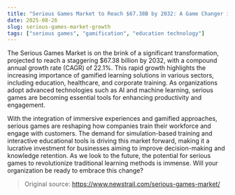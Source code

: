 ```yaml
---
title: "Serious Games Market to Reach $67.38B by 2032: A Game Changer in Training and Education"
date: 2025-08-26
slug: serious-games-market-growth
tags: ["serious games", "gamification", "education technology"]
---
```


The Serious Games Market is on the brink of a significant transformation, projected to reach a staggering $67.38 billion by 2032, with a compound annual growth rate (CAGR) of 22.1%. This rapid growth highlights the increasing importance of gamified learning solutions in various sectors, including education, healthcare, and corporate training. As organizations adopt advanced technologies such as AI and machine learning, serious games are becoming essential tools for enhancing productivity and engagement.

With the integration of immersive experiences and gamified approaches, serious games are reshaping how companies train their workforce and engage with customers. The demand for simulation-based training and interactive educational tools is driving this market forward, making it a lucrative investment for businesses aiming to improve decision-making and knowledge retention. As we look to the future, the potential for serious games to revolutionize traditional learning methods is immense. Will your organization be ready to embrace this change?
> Original source: https://www.newstrail.com/serious-games-market/